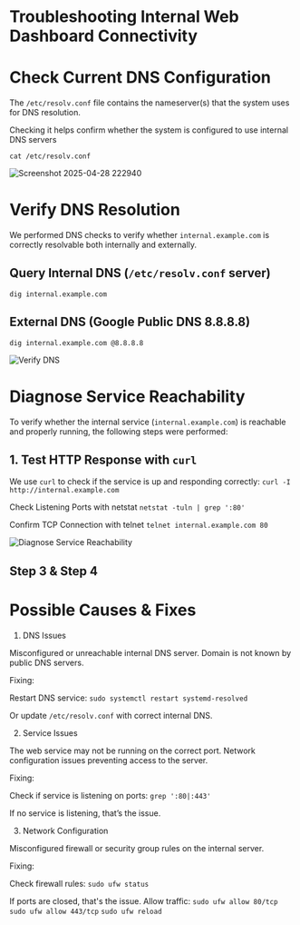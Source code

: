 # Troubleshooting Internal Web Dashboard Connectivity
# Check Current DNS Configuration

The `/etc/resolv.conf` file contains the nameserver(s) that the system uses for DNS resolution.

Checking it helps confirm whether the system is configured to use internal DNS servers

`cat /etc/resolv.conf`

![Screenshot 2025-04-28 222940](https://github.com/user-attachments/assets/53d31814-af4a-4ab9-acdb-2a964c80aa95)


# Verify DNS Resolution

We performed DNS checks to verify whether `internal.example.com` is correctly resolvable both internally and externally.

## Query Internal DNS (`/etc/resolv.conf` server)

`dig internal.example.com`

## External DNS (Google Public DNS 8.8.8.8)
`dig internal.example.com @8.8.8.8`


![Verify DNS ](https://github.com/user-attachments/assets/c7d53ac5-1d94-4e5d-94d3-0aa2b43a47ac)

# Diagnose Service Reachability

To verify whether the internal service (`internal.example.com`) is reachable and properly running, the following steps were performed:

## 1. Test HTTP Response with `curl`

We use `curl` to check if the service is up and responding correctly:
`curl -I http://internal.example.com`

Check Listening Ports with netstat
`netstat -tuln | grep ':80'`

Confirm TCP Connection with telnet
`telnet internal.example.com 80`

![Diagnose Service Reachability](https://github.com/user-attachments/assets/21c8908b-e4de-488d-ba46-1ddd2198746d)

## Step 3 & Step 4
# Possible Causes & Fixes

1) DNS Issues

Misconfigured or unreachable internal DNS server.
Domain is not known by public DNS servers.

Fixing:

Restart DNS service:
`sudo systemctl restart systemd-resolved`


Or update `/etc/resolv.conf` with correct internal DNS.


2) Service Issues

The web service may not be running on the correct port.
Network configuration issues preventing access to the server.

Fixing:

Check if service is listening on ports:
`grep ':80|:443'`


If no service is listening, that’s the issue.


3) Network Configuration

Misconfigured firewall or security group rules on the internal server.

Fixing:

Check firewall rules:
`sudo ufw status`


If ports are closed, that's the issue. Allow traffic:
`sudo ufw allow 80/tcp`
`sudo ufw allow 443/tcp`
`sudo ufw reload`






